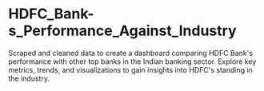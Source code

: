 # HDFC_Bank-s_Performance_Against_Industry
  Scraped and cleaned data to create a dashboard comparing HDFC Bank's performance with other top banks in the Indian banking sector. Explore key metrics, trends, and visualizations to gain insights into HDFC's standing in the industry.

